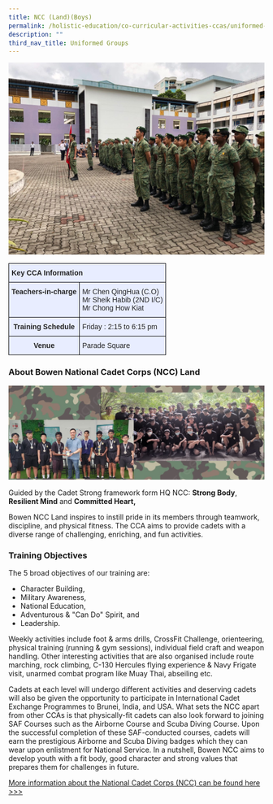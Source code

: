 ```yaml
---
title: NCC (Land)(Boys)
permalink: /holistic-education/co-curricular-activities-ccas/uniformed-groups/ncc-land-boys/
description: ""
third_nav_title: Uniformed Groups
---
```

![](/images/CCAs/Uniform%20Groups/NCC/ncc1.jpeg)

<style type="text/css">
.tg  {border-collapse:collapse;border-spacing:0;}
.tg td{border-color:black;border-style:solid;border-width:1px;font-family:Arial, sans-serif;font-size:14px;
  overflow:hidden;padding:10px 5px;word-break:normal;}
.tg th{border-color:black;border-style:solid;border-width:1px;font-family:Arial, sans-serif;font-size:14px;
  font-weight:normal;overflow:hidden;padding:10px 5px;word-break:normal;}
.tg .tg-qrg6{background-color:#E8EDFF;color:#252525;font-weight:bold;text-align:center;vertical-align:top}
.tg .tg-jmx0{background-color:#E8EDFF;color:#252525;font-weight:bold;text-align:left;vertical-align:top}
.tg .tg-vqm8{background-color:#E8EDFF;color:#222;text-align:left;vertical-align:top}
.tg .tg-u05r{background-color:#E8EDFF;color:#222;font-weight:bold;text-align:left;vertical-align:top}
</style>
<table class="tg">
<thead>
  <tr>
    <th class="tg-u05r" colspan="2">Key CCA Information</th>
  </tr>
</thead>
<tbody>
  <tr>
    <td class="tg-jmx0"><span style="color:#252525">Teachers-in-charge</span></td>
    <td class="tg-vqm8">Mr Chen QingHua (C.O)<br>Mr Sheik Habib (2ND I/C)<br>Mr Chong How Kiat</td>
  </tr>
  <tr>
    <td class="tg-qrg6"><span style="color:#252525">Training Schedule</span></td>
    <td class="tg-vqm8"><span style="color:#222">Friday : 2:15 to 6:15 pm</span><br></td>
  </tr>
  <tr>
    <td class="tg-qrg6"><span style="color:#252525">Venue</span></td>
    <td class="tg-vqm8"><span style="color:#222">Parade Square</span></td>
  </tr>
</tbody>
</table>

### About Bowen National Cadet Corps (NCC) Land
![](/images/CCAs/Uniform%20Groups/NCC/ncc%20pic%203.jpg)

Guided by the Cadet Strong framework form HQ NCC:&nbsp;**Strong Body**, **Resilient Mind**&nbsp;and&nbsp;**Committed Heart,**&nbsp;

Bowen NCC Land inspires to&nbsp;instill&nbsp;pride in its members through teamwork, discipline, and physical fitness. The CCA aims to provide cadets with a diverse range of challenging, enriching, and fun activities.

### Training Objectives 

The 5 broad objectives of our training are:&nbsp;

*   Character Building,&nbsp;
*   Military Awareness,&nbsp;
*   National Education,
*   Adventurous &amp; "Can Do" Spirit, and&nbsp;
*   Leadership.&nbsp;

Weekly activities include foot &amp; arms drills, CrossFit Challenge, orienteering, physical training (running &amp; gym sessions), individual field craft and weapon handling. Other interesting activities that are also organised include route marching, rock climbing, C-130 Hercules flying experience &amp; Navy Frigate visit, unarmed combat program like Muay Thai, abseiling etc.  

  

Cadets at each level will undergo different activities and deserving cadets will also be given the opportunity to participate in International Cadet Exchange Programmes to Brunei, India, and USA. What sets the NCC apart from other CCAs is that physically-fit cadets can also look forward to joining SAF Courses such as the Airborne Course and Scuba Diving Course. Upon the successful completion of these SAF-conducted courses, cadets will earn the prestigious Airborne and Scuba Diving badges which they can wear upon enlistment for National Service. In a nutshell, Bowen NCC aims to develop youth with a fit body, good character and strong values that prepares them for challenges in future.  

  

[More information about the National Cadet Corps (NCC) can be found here &gt;&gt;&gt;](https://www.facebook.com/sgncc.hq/)
